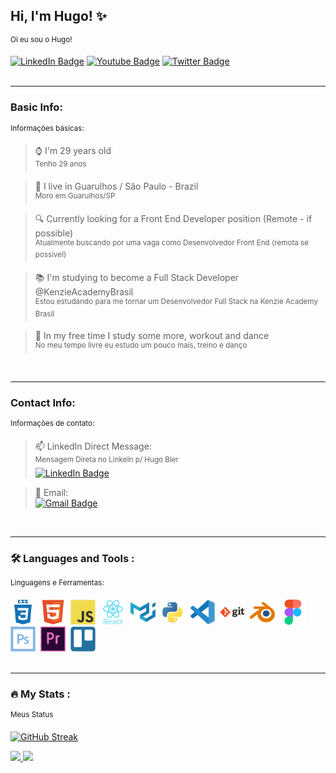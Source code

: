 ## Hi, I'm Hugo! :sparkles:
<sup> Oi eu sou o Hugo!</sup>
<div id="badges">
<a href="https://www.linkedin.com/in/hbler">
  <img src="https://img.shields.io/badge/LinkedIn-blue?style=for-the-badge&logo=linkedin&logoColor=white" alt="LinkedIn Badge"/></a>
  <a href="https://www.youtube.com/c/HugoBlerPro">
  <img src="https://img.shields.io/badge/YouTube-red?style=for-the-badge&logo=youtube&logoColor=white" alt="Youtube Badge"/></a>
  <a href="https://twitter.com/hbler_">
  <img src="https://img.shields.io/badge/Twitter-blue?style=for-the-badge&logo=twitter&logoColor=white" alt="Twitter Badge"/></a>
  <img src="https://komarev.com/ghpvc/?username=hbler&style=for-the-badge&color=blueviolet" alt=""/>
</div>
<br />

---
### Basic Info:
<sup>Informações básicas:</sup>

>:watch: I'm 29 years old  
><sup>Tenho 29 anos</sup>
  
>:round_pushpin: I live in Guarulhos / São Paulo - Brazil  
><sup>Moro em Guarulhos/SP</sup>

>:mag: Currently looking for a Front End Developer position (Remote - if possible)  
><sup>Atualmente buscando por uma vaga como Desenvolvedor Front End (remota se possível)</sup>

>:books: I'm studying to become a Full Stack Developer @KenzieAcademyBrasil  
<sup>Estou estudando para me tornar um Desenvolvedor Full Stack na Kenzie Academy Brasil</sup>

>:dancer: In my free time I study some more, workout and dance  
<sup>No meu tempo livre eu estudo um pouco mais, treino e danço </sup>

<br />

---
### Contact Info:
<sup>Informações de contato:</sup>

>:mailbox: LinkedIn Direct Message:  
<sup>Mensagem Direta no LinkeIn p/ Hugo Bler</sup>  
><a href="https://www.linkedin.com/messaging/thread/new/">
  <img src="https://img.shields.io/badge/Hugo%20Bler-blue?style=for-the-badge&logo=linkedin&logoColor=white" alt="LinkedIn Badge"/></a>

>:email: Email:  
><a href="mailto:mail.hbler@gmail.com">
  <img src="https://img.shields.io/badge/Hugo%20Bler-red?style=for-the-badge&logo=gmail&logoColor=white" alt="Gmail Badge"/></a>

<br />

---
### :hammer_and_wrench: Languages and Tools :
<sup>Linguagens e Ferramentas:</sup>
<div>
  <img src="https://github.com/devicons/devicon/blob/master/icons/css3/css3-plain-wordmark.svg"  title="CSS3" alt="CSS" width="40" height="40"/>&nbsp;
  <img src="https://github.com/devicons/devicon/blob/master/icons/html5/html5-original.svg" title="HTML5" alt="HTML" width="40" height="40"/>&nbsp;
  <img src="https://github.com/devicons/devicon/blob/master/icons/javascript/javascript-original.svg" title="JavaScript" alt="JavaScript" width="40" height="40"/>&nbsp;
  <img src="https://github.com/devicons/devicon/blob/master/icons/react/react-original-wordmark.svg" title="React" alt="React" width="40" height="40"/>&nbsp;
  <img src="https://github.com/devicons/devicon/blob/master/icons/materialui/materialui-original.svg" title="Material UI" alt="Material UI" width="40" height="40"/>&nbsp;
  <img src="https://github.com/devicons/devicon/blob/master/icons/python/python-original.svg" title="Python" **alt="Python" width="40" height="40"/>&nbsp;
  <img src="https://github.com/devicons/devicon/blob/master/icons/vscode/vscode-original.svg" title="VSCode" **alt="VSCode" width="40" height="40"/>&nbsp;
  <img src="https://github.com/devicons/devicon/blob/master/icons/git/git-original-wordmark.svg" title="Git" **alt="Git" width="40" height="40"/>&nbsp;
  <img src="https://github.com/devicons/devicon/blob/master/icons/blender/blender-original.svg" title="Blender" **alt="Blender" width="40" height="40"/>&nbsp;
  <img src="https://github.com/devicons/devicon/blob/master/icons/figma/figma-original.svg" title="Figma" **alt="Figma" width="40" height="40"/>&nbsp;
  <img src="https://github.com/devicons/devicon/blob/master/icons/photoshop/photoshop-line.svg" title="Photoshop" **alt="Photoshop" width="40" height="40"/>&nbsp;
  <img src="https://github.com/devicons/devicon/blob/master/icons/premierepro/premierepro-original.svg" title="PremierePro" **alt="PremierePro" width="40" height="40"/>&nbsp;
  <img src="https://github.com/devicons/devicon/blob/master/icons/trello/trello-plain.svg" title="Trello" **alt="Trello" width="40" height="40"/>&nbsp;
</div>

<br/>

---

### :fire: My Stats :
<sup>Meus Status</sup>

[![GitHub Streak](http://github-readme-streak-stats.herokuapp.com?user=Hbler&theme=monokai&hide_border=true&background=0d1117)](https://git.io/streak-stats)

<div>
<a href="https://github.com/Hbler">
<img height="170em" src="https://github-readme-stats.vercel.app/api?username=Hbler&show_icons=true&theme=monokai&custom_title=My%20Github%20Stats&bg_color=0d1117&hide_border=true"/>
<img height="170em" src="https://github-readme-stats.vercel.app/api/top-langs/?username=Hbler&layout=compact&theme=monokai&bg_color=0d1117&hide_border=true"/>
</div>
